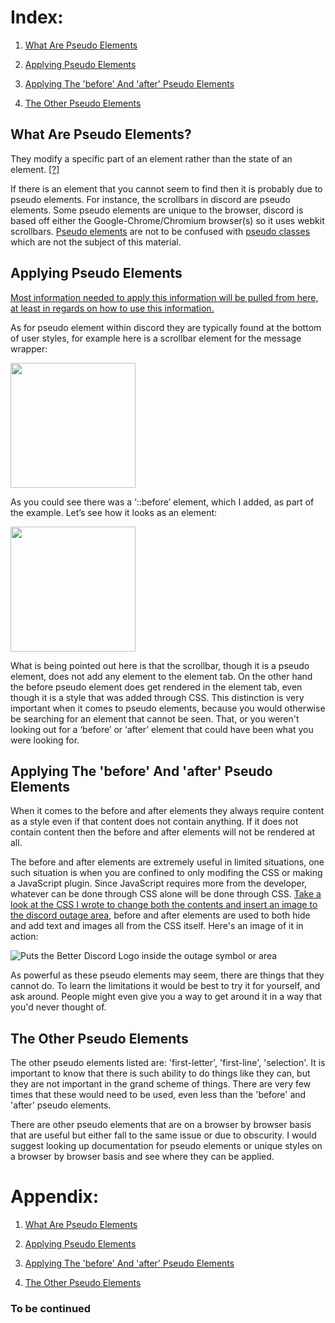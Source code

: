 <h1>Index:</h1>

1) <a href="#WhatAreSE">What Are Pseudo Elements</a>

2) <a href="#ApplyingPE">Applying Pseudo Elements</a>

3) <a href="#ApplyingBA">Applying The 'before' And 'after' Pseudo Elements</a>

4) <a href="#OtherPE">The Other Pseudo Elements</a>

<a name="WhatAreSE"><h2>What Are Pseudo Elements?</h2></a>

They modify a specific part of an element rather than the state of an element. <a href="https://www.w3schools.com/css/css_pseudo_elements.asp" target="_blank">[?]</a>
  
If there is an element that you cannot seem to find then it is probably due to pseudo elements. For instance, the scrollbars in discord are pseudo elements. Some pseudo elements are unique to the browser, discord is based off either the Google-Chrome/Chromium browser(s) so it uses webkit scrollbars. <a href="https://www.w3schools.com/css/css_pseudo_elements.asp" target="_blank">Pseudo elements</a> are not to be confused with <a href="https://www.w3schools.com/css/css_pseudo_classes.asp" target="_blank">pseudo classes</a> which are not the subject of this material.

<a name="ApplyingPE"><h2>Applying Pseudo Elements</h2></a>

<a href="https://www.w3schools.com/css/css_pseudo_elements.asp">Most information needed to apply this information will be pulled from here, at least in regards on how to use this information.</a>

As for pseudo element within discord they are typically found at the bottom of user styles, for example here is a scrollbar element for the message wrapper:

<img src="https://raw.githubusercontent.com/CompletelyUnbelievable/ThemeResource/master/BetterDiscord101/PseudoCSS/Images/PseudoElementExample.png" height="200px">

As you could see there was a ‘::before’ element, which I added, as part of the example. Let’s see how it looks as an element:

<img src="https://raw.githubusercontent.com/CompletelyUnbelievable/ThemeResource/master/BetterDiscord101/PseudoCSS/Images/PseudoElementExample2.png" height="200px">

What is being pointed out here is that the scrollbar, though it is a pseudo element, does not add any element to the element tab. On the other hand the before pseudo element does get rendered in the element tab, even though it is a style that was added through CSS. This distinction is very important when it comes to pseudo elements, because you would otherwise be searching for an element that cannot be seen. That, or you weren't looking out for a ‘before’ or ‘after’ element that could have been what you were looking for.

<a name="ApplyingBA"><h2>Applying The 'before' And 'after' Pseudo Elements</h2></a>

When it comes to the before and after elements they always require content as a style even if that content does not contain anything. If it does not contain content then the before and after elements will not be rendered at all.

The before and after elements are extremely useful in limited situations, one such situation is when you are confined to only modifing the CSS or making a JavaScript plugin. Since JavaScript requires more from the developer, whatever can be done through CSS alone will be done through CSS. <a href="https://github.com/CompletelyUnbelievable/ThemeResource/blob/master/GuildsBar/ChangeOutage.theme.css">Take a look at the CSS I wrote to change both the contents and insert an image to the discord outage area</a>, before and after elements are used to both hide and add text and images all from the CSS itself. Here's an image of it in action:

![Puts the Better Discord Logo inside the outage symbol or area](https://raw.githubusercontent.com/CompletelyUnbelievable/ThemeResource/master/GuildsBar/Images/image.png)

As powerful as these pseudo elements may seem, there are things that they cannot do. To learn the limitations it would be best to try it for yourself, and ask around. People might even give you a way to get around it in a way that you'd never thought of.

<a name="OtherPE"><h2>The Other Pseudo Elements</h2></a>

The other pseudo elements listed are: 'first-letter', 'first-line', 'selection'. It is important to know that there is such ability to do things like they can, but they are not important in the grand scheme of things. There are very few times that these would need to be used, even less than the 'before' and 'after' pseudo elements.

There are other pseudo elements that are on a browser by browser basis that are useful but either fall to the same issue or due to obscurity. I would suggest looking up documentation for pseudo elements or unique styles on a browser by browser basis and see where they can be applied.

<h1>Appendix:</h1>

1) <a href="#WhatAreSE">What Are Pseudo Elements</a>

2) <a href="#ApplyingPE">Applying Pseudo Elements</a>

3) <a href="#ApplyingBA">Applying The 'before' And 'after' Pseudo Elements</a>

4) <a href="#OtherPE">The Other Pseudo Elements</a>

<h3>To be continued</h3>
